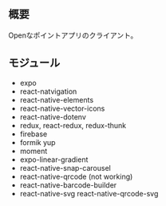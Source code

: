## 概要

Openなポイントアプリのクライアント。

## モジュール

* expo
* react-natvigation
* react-native-elements
* react-native-vector-icons
* react-native-dotenv
* redux, react-redux, redux-thunk
* firebase
* formik yup
* moment
* expo-linear-gradient
* react-native-snap-carousel
* react-native-qrcode (not working)
* react-native-barcode-builder
* react-native-svg react-native-qrcode-svg